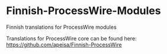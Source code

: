 # Finnish-ProcessWire-Modules
Finnish translations for ProcessWire modules

Translations for ProcessWire core can be found here:
https://github.com/apeisa/Finnish-ProcessWire
